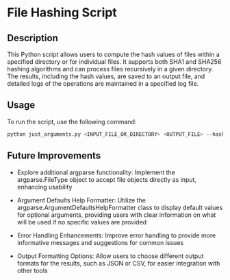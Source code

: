 # File Hashing Script

## Description
This Python script allows users to compute the hash values of files within a specified directory or for individual 
files. It supports both SHA1 and SHA256 hashing algorithms and can process files recursively in a given directory. 
The results, including the hash values, are saved to an output file, and detailed logs of the operations are maintained
in a specified log file.

## Usage
To run the script, use the following command:

```bash
python just_arguments.py <INPUT_FILE_OR_DIRECTORY> <OUTPUT_FILE> --hash --hash-algoritm <ALGORITHM> -l <LOG_FILE>
```
## Future Improvements

- Explore additional argparse functionality: Implement the argparse.FileType object to accept file objects directly as
input, enhancing usability
- Argument Defaults Help Formatter: Utilize the argparse.ArgumentDefaultsHelpFormatter class to display default values
for optional arguments, providing users with clear information on what will be used if no specific
values are provided

- Error Handling Enhancements: Improve error handling to provide more informative messages and suggestions for common 
issues

- Output Formatting Options: Allow users to choose different output formats for the results, such as JSON or CSV, 
for easier integration with other tools